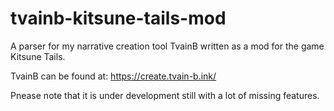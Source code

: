 # tvainb-kitsune-tails-mod
A parser for my narrative creation tool TvainB written as a mod for the game Kitsune Tails.

TvainB can be found at:
https://create.tvain-b.ink/

Pnease note that it is under development still with a lot of missing features. 
